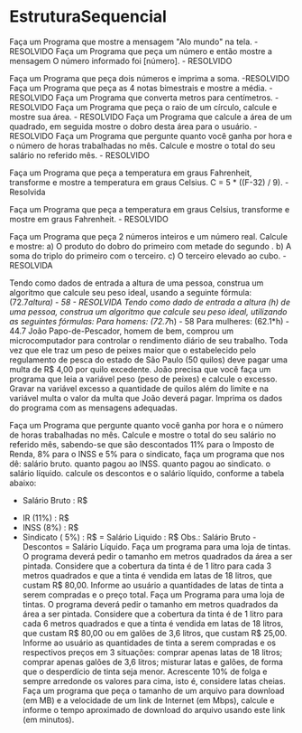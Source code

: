 # EstruturaSequencial

Faça um Programa que mostre a mensagem "Alo mundo" na tela. - RESOLVIDO
Faça um Programa que peça um número e então mostre a mensagem O número informado foi [número]. - RESOLVIDO

Faça um Programa que peça dois números e imprima a soma. -RESOLVIDO
Faça um Programa que peça as 4 notas bimestrais e mostre a média. - RESOLVIDO
Faça um Programa que converta metros para centímetros. - RESOLVIDO
Faça um Programa que peça o raio de um círculo, calcule e mostre sua área. - RESOLVIDO
Faça um Programa que calcule a área de um quadrado, em seguida mostre o dobro desta área para o usuário. -RESOLVIDO
Faça um Programa que pergunte quanto você ganha por hora e o número de horas trabalhadas no mês. 
Calcule e mostre o total do seu salário no referido mês. - RESOLVIDO

Faça um Programa que peça a temperatura em graus Fahrenheit,
transforme e mostre a temperatura em graus Celsius.
C = 5 * ((F-32) / 9). -Resolvida

Faça um Programa que peça a temperatura em graus Celsius, transforme e mostre em graus Fahrenheit. - RESOLVIDO

Faça um Programa que peça 2 números inteiros e um número real. Calcule e mostre:
a) O produto do dobro do primeiro com metade do segundo .
b) A soma do triplo do primeiro com o terceiro.
c) O terceiro elevado ao cubo. - RESOLVIDA

Tendo como dados de entrada a altura de uma pessoa,
 construa um algoritmo que calcule seu peso ideal, usando a seguinte fórmula: (72.7*altura) - 58 - RESOLVIDA
Tendo como dado de entrada a altura (h) de uma pessoa, construa um algoritmo que calcule seu peso ideal, utilizando as seguintes fórmulas:
Para homens: (72.7*h) - 58
Para mulheres: (62.1*h) - 44.7
João Papo-de-Pescador, homem de bem, comprou um microcomputador para controlar o rendimento diário de seu trabalho. Toda vez que ele traz um peso de peixes maior que o estabelecido pelo regulamento de pesca do estado de São Paulo (50 quilos) deve pagar uma multa de R$ 4,00 por quilo excedente. João precisa que você faça um programa que leia a variável peso (peso de peixes) e calcule o excesso. Gravar na variável excesso a quantidade de quilos além do limite e na variável multa o valor da multa que João deverá pagar. Imprima os dados do programa com as mensagens adequadas.

Faça um Programa que pergunte quanto você ganha por hora e o número de horas trabalhadas no mês. Calcule e mostre o total do seu salário no referido mês, sabendo-se que são descontados 11% para o Imposto de Renda, 8% para o INSS e 5% para o sindicato, faça um programa que nos dê:
salário bruto.
quanto pagou ao INSS.
quanto pagou ao sindicato.
o salário líquido.
calcule os descontos e o salário líquido, conforme a tabela abaixo:
+ Salário Bruto : R$
- IR (11%) : R$
- INSS (8%) : R$
- Sindicato ( 5%) : R$
= Salário Liquido : R$
Obs.: Salário Bruto - Descontos = Salário Líquido.
Faça um programa para uma loja de tintas. O programa deverá pedir o tamanho em metros quadrados da área a ser pintada. Considere que a cobertura da tinta é de 1 litro para cada 3 metros quadrados e que a tinta é vendida em latas de 18 litros, que custam R$ 80,00. Informe ao usuário a quantidades de latas de tinta a serem compradas e o preço total.
Faça um Programa para uma loja de tintas. O programa deverá pedir o tamanho em metros quadrados da área a ser pintada. Considere que a cobertura da tinta é de 1 litro para cada 6 metros quadrados e que a tinta é vendida em latas de 18 litros, que custam R$ 80,00 ou em galões de 3,6 litros, que custam R$ 25,00.
Informe ao usuário as quantidades de tinta a serem compradas e os respectivos preços em 3 situações:
comprar apenas latas de 18 litros;
comprar apenas galões de 3,6 litros;
misturar latas e galões, de forma que o desperdício de tinta seja menor. Acrescente 10% de folga e sempre arredonde os valores para cima, isto é, considere latas cheias.
Faça um programa que peça o tamanho de um arquivo para download (em MB) e a velocidade de um link de Internet (em Mbps), calcule e informe o tempo aproximado de download do arquivo usando este link (em minutos).